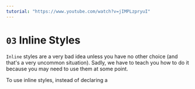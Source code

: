 ```yaml
---
tutorial: "https://www.youtube.com/watch?v=jIMPLzpryuI"
---
```


# `03` Inline Styles

`Inline` styles are a very bad idea unless you have no other choice (and that's a very uncommon situation). Sadly, we have to teach you how to do it because you may need to use them at some point.

To use inline styles, instead of declaring a <style> tag in the header of the document, you have to set the "style" attribute of any element with the CSS code you need to apply to that specific element.

For example:

```html
<a href="google.com" style="color: red; font-size: 14px;">Go to google</a>
```

Will set the color of that specific link to red and the font-size to 14px

*You can append as many CSS rules as you want, within the same line, separated by semicolon.*

## 📝 Instructions:

1. Set an inline style to change the background color of the table to green. For this exercise, do NOT use styles.css :(


### 💡 Hint:

- How to use the background-color: http://lmgtfy.com/?q=css+inline+style
